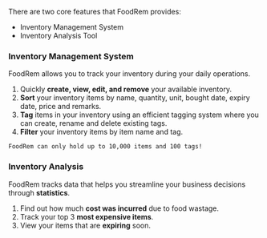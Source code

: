 <!-- markdownlint-disable-file first-line-h1 -->
There are two core features that FoodRem provides:
* Inventory Management System
* Inventory Analysis Tool

<!-- TODO: Add links to e.g. name, bought date, expiry date, etc. -->

### Inventory Management System

FoodRem allows you to track your inventory during your daily operations.

1. Quickly **create, view, edit, and remove** your available inventory.
1. **Sort** your inventory items by name, quantity, unit, bought date, expiry date, price and remarks.
1. **Tag** items in your inventory using an efficient tagging system where you can create, rename and delete existing tags.
1. **Filter** your inventory items by item name and tag.

```warning 
FoodRem can only hold up to 10,000 items and 100 tags!
```

### Inventory Analysis

FoodRem tracks data that helps you streamline your business decisions through **statistics**.

1. Find out how much **cost was incurred** due to food wastage.
1. Track your top 3 **most expensive items**.
1. View your items that are **expiring** soon.
